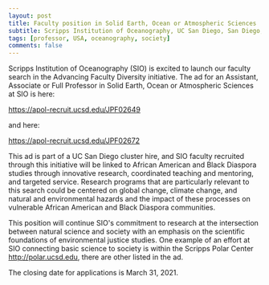 ```yaml
---
layout: post
title: Faculty position in Solid Earth, Ocean or Atmospheric Sciences
subtitle: Scripps Institution of Oceanography, UC San Diego, San Diego, CA, USA
tags: [professor, USA, oceanography, society]
comments: false
---
```


Scripps Institution of Oceanography (SIO) is excited to launch our faculty
search in the Advancing Faculty Diversity initiative. The ad for an
Assistant, Associate or Full Professor in Solid Earth, Ocean or Atmospheric
Sciences at SIO is here:

<https://apol-recruit.ucsd.edu/JPF02649>

and here:

<https://apol-recruit.ucsd.edu/JPF02672>


This ad is part of a UC San Diego cluster hire, and SIO faculty recruited
through this initiative will be linked to African American and Black
Diaspora studies through innovative research, coordinated teaching and
mentoring, and targeted service. Research programs that are particularly
relevant to this search could be centered on global change, climate change,
and natural and environmental hazards and the impact of these processes on
vulnerable African American and Black Diaspora communities.


This position will continue SIO's commitment to research at the
intersection between natural science and society with an emphasis on the
scientific foundations of environmental justice studies. One example of an
effort at SIO connecting basic science to society is within the Scripps
Polar Center <http://polar.ucsd.edu>, there are other listed in the ad.


The closing date for applications is March 31, 2021.